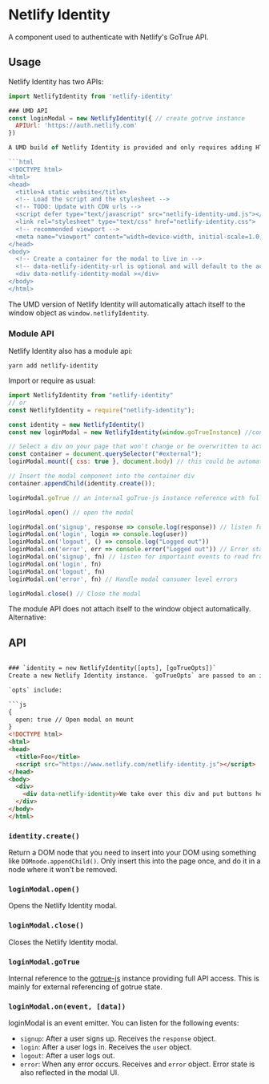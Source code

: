 # Netlify Identity

A component used to authenticate with Netlify's GoTrue API.


## Usage

Netlify Identity has two APIs:
```js
import NetlifyIdentity from 'netlify-identity'

### UMD API
const loginModal = new NetlifyIdentity({ // create gotrue instance
  APIUrl: 'https://auth.netlify.com'
})

A UMD build of Netlify Identity is provided and only requires adding HTML markup to your website.

```html
<!DOCTYPE html>
<html>
<head>
  <title>A static website</title>
  <!-- Load the script and the stylesheet -->
  <!-- TODO: Update with CDN urls -->
  <script defer type="text/javascript" src="netlify-identity-umd.js"></script>
  <link rel="stylesheet" type="text/css" href="netlify-identity.css">
  <!-- recommended viewport -->
  <meta name="viewport" content="width=device-width, initial-scale=1.0, maximum-scale=1">
</head>
<body>
  <!-- Create a container for the modal to live in -->
  <!-- data-netlify-identity-url is optional and will default to the active domain-->
  <div data-netlify-identity-modal ></div>
</body>
</html>
```

The UMD version of Netlify Identity will automatically attach itself to the window object as `window.netlifyIdentity`.

### Module API

Netlify Identity also has a module api:

```
yarn add netlify-identity
```

Import or require as usual:

```js
import NetlifyIdentity from "netlify-identity"
// or
const NetlifyIdentity = require("netlify-identity");

const identity = new NetlifyIdentity()
const new loginModal = new NetlifyIdentity(window.goTrueInstance) //consume an existing one

// Select a div on your page that won't change or be overwritten to act as a container
const container = document.querySelector("#external");
loginModal.mount({ css: true }, document.body) // this could be automatic on creation, but auto body mounting is smelly

// Insert the modal component into the container div
container.appendChild(identity.create());

loginModal.goTrue // an internal goTrue-js instance reference with full API access

loginModal.open() // open the modal

loginModal.on('signup', response => console.log(response)) // listen for important events to read from the goTrue state
loginModal.on('login', login => console.log(user))
loginModal.on('logout', () => console.log("Logged out"))
loginModal.on('error', err => console.error("Logged out")) // Error state will be displayed in modal as well
loginModal.on('signup', fn) // listen for importaint events to read from the goTrue state
loginModal.on('login', fn)
loginModal.on('logout', fn)
loginModal.on('error', fn) // Handle modal consumer level errors

loginModal.close() // Close the modal
```

The module API does not attach itself to the window object automatically.
Alternative:

## API
```html

### `identity = new NetlifyIdentity([opts], [goTrueOpts])`
Create a new Netlify Identity instance. `goTrueOpts` are passed to an internal [gotrue-js][gt] reference.

`opts` include:

```js
{
  open: true // Open modal on mount
}
<!DOCTYPE html>
<html>
<head>
  <title>Foo</title>
  <script src="https://www.netlify.com/netlify-identity.js"></script>
</head>
<body>
  <div>
    <div data-netlify-identity>We take over this div and put buttons here depending on goTrue state</div>
  </div>
</body>
</html>
```

### `identity.create()`
Return a DOM node that you need to insert into your DOM using something like `DOMnode.appendChild()`.  Only insert this into the page once, and do it in a node where it won't be removed.

### `loginModal.open()`
Opens the Netlify Identity modal.  

### `loginModal.close()`
Closes the Netlify Identity modal.

### `loginModal.goTrue`
Internal reference to the [gotrue-js][gt] instance providing full API access.  This is mainly for external referencing of gotrue state.

### `loginModal.on(event, [data])`

loginModal is an event emitter.  You can listen for the following events:

- `signup`: After a user signs up.  Receives the `response` object.
- `login`: After a user logs in.  Receives the `user` object.
- `logout`: After a user logs out.
- `error`: When any error occurs.  Receives and `error` object.  Error state is also reflected in the modal UI.

[gt]: https://github.com/netlify/gotrue-js
